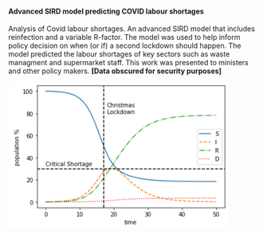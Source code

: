 #### Advanced SIRD model predicting COVID labour shortages
Analysis of Covid labour shortages. An advanced SIRD model that includes reinfection and a variable R-factor. The model was used to help inform policy decision on when (or if) a second lockdown should happen. The model predicted the labour shortages of key sectors such as waste managment and supermarket staff. This work was presented to ministers and other policy makers. **\[Data obscured for security purposes\]** 

<img src="/images/COV.PNG?raw=true"/>

